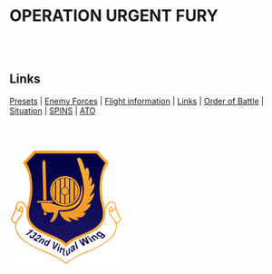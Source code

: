 # OPERATION URGENT FURY

<br>
<br>






## Links
[Presets](/Docs/Presets.md) | [Enemy Forces](/Docs/Enemy.md)  | [Flight information](/Docs/Flights.md)
| [Links](/Docs/Links.md)     | [Order of Battle](/Docs/OOB.md) | [Situation](/Docs/Situation.md) | [SPINS](/Docs/SPINS.md)
| [ATO](/Docs/ATO_09.md)





<br>
<br>




![132nd Logo](/Images/132ndLogosmall.png)
